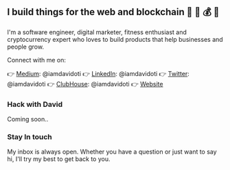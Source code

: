 
## I build things for the web and blockchain 🌱 🏅 💰 💪

I'm a software engineer, digital marketer, fitness enthusiast  and
cryptocurrency expert who loves to build products that help businesses and people grow.

Connect with me on:

👉 [Medium](https://medium.com/@iamdavidoti): @iamdavidoti
👉 [LinkedIn](https://www.linkedin.com/in/iamdavidoti/): @iamdavidoti
👉 [Twitter](https://twitter.com/iamdavidoti): @iamdavidoti
👉 [ClubHouse](https://www.clubhouse.com/@iamdavidoti?utm_source=clubhouse&utm_medium=share_profile&utm_campaign=F0ZH5INopcGWomDEp3G5UA-35096): @iamdavidoti
👉 [Website](https://davidoti.com)

### Hack with David

Coming soon..

### Stay In touch

My inbox is always open. Whether you have a question or just want to say hi, I'll try my best to get back to you.

